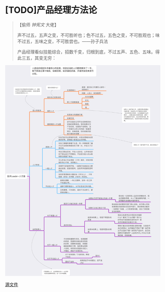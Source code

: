# [TODO]产品经理方法论

> 【偷师 *钟宪文* 大佬】
>
> 声不过五，五声之变，不可胜听也；色不过五，五色之变，不可胜观也；味不过五，五味之变，不可胜尝也。——孙子兵法 
>
> 产品经理看似技能综合，招数千变，归根到底，不过五声、五色、五味。得此三五，其变无穷： 



![](https://github.com/BrooksWon/Blogs/blob/master/manager/%E6%8A%80%E6%9C%AFLeader-%E4%BA%BA%E6%89%8D%E7%AF%87.png)



[源文件](https://github.com/BrooksWon/Blogs/tree/master/manager/%E6%8A%80%E6%9C%AFLeader-%E4%BA%BA%E6%89%8D%E7%AF%87.mindnode)

